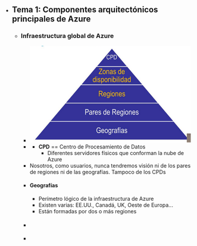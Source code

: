 - ## Tema 1: Componentes arquitectónicos principales de Azure
	- ### Infraestructura global de Azure
		- ![image.png](../assets/image_1667811645260_0.png)
		-
			- **CPD** == Centro de Procesamiento de Datos
				- Diferentes servidores físicos que conforman la nube de Azure
		- Nosotros, como usuarios, nunca tendremos visión ni de los pares de regiones ni de las geografías. Tampoco de los CPDs
		- #### Geografías
			- Perímetro lógico de la infraestructura de Azure
			- Existen varias: EE.UU., Canadá, UK, Oeste de Europa...
			- Están formadas por dos o más regiones
		- ####
		-